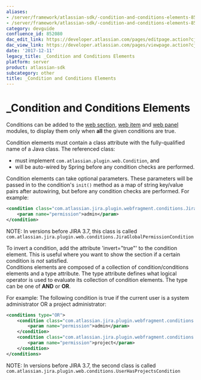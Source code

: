 ```yaml
---
aliases:
- /server/framework/atlassian-sdk/-condition-and-conditions-elements-852080.html
- /server/framework/atlassian-sdk/-condition-and-conditions-elements-852080.md
category: devguide
confluence_id: 852080
dac_edit_link: https://developer.atlassian.com/pages/editpage.action?cjm=wozere&pageId=852080
dac_view_link: https://developer.atlassian.com/pages/viewpage.action?cjm=wozere&pageId=852080
date: '2017-12-11'
legacy_title: _Condition and Conditions Elements
platform: server
product: atlassian-sdk
subcategory: other
title: _Condition and Conditions Elements
---
```

# \_Condition and Conditions Elements

Conditions can be added to the [web section](/server/framework/atlassian-sdk/web-section-plugin-module), [web item](/server/framework/atlassian-sdk/web-item-plugin-module) and [web panel](/server/framework/atlassian-sdk/web-panel-plugin-module) modules, to display them only when **all** the given conditions are true.

Condition elements must contain a class attribute with the fully-qualified name of a Java class. The referenced class:

-   must implement `com.atlassian.plugin.web.Condition`, and
-   will be auto-wired by Spring before any condition checks are performed.

Condition elements can take optional parameters. These parameters will be passed in to the condition's `init()` method as a map of string key/value pairs after autowiring, but before any condition checks are performed. For example:

``` xml
<condition class="com.atlassian.jira.plugin.webfragment.conditions.JiraGlobalPermissionCondition">
    <param name="permission">admin</param>
</condition>
```

NOTE: In versions before JIRA 3.7, this class is called `com.atlassian.jira.plugin.web.conditions.JiraGlobalPermissionCondition`

To invert a condition, add the attribute 'invert="true"' to the condition element. This is useful where you want to show the section if a certain condition is *not* satisfied.  
Conditions elements are composed of a collection of condition/conditions elements and a type attribute. The type attribute defines what logical operator is used to evaluate its collection of condition elements. The type can be one of **AND** or **OR**.

For example: The following condition is true if the current user is a system administrator OR a project administrator:

``` xml
<conditions type="OR">
    <condition class="com.atlassian.jira.plugin.webfragment.conditions.JiraGlobalPermissionCondition">
        <param name="permission">admin</param>
    </condition>
    <condition class="com.atlassian.jira.plugin.webfragment.conditions.UserHasVisibleProjectsCondition">
        <param name="permission">project</param>
    </condition>
</conditions>
```

NOTE: In versions before JIRA 3.7, the second class is called `com.atlassian.jira.plugin.web.conditions.UserHasProjectsCondition`































































